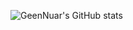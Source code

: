 ![GeenNuar's GitHub stats](https://github-readme-stats-geennuars-projects.vercel.app/api?username=geennuar&show_icons=true&theme=blueberry&rank_icon=github&show=reviews,discussions_started,discussions_answered,prs_merged,prs_merged_percentage)
